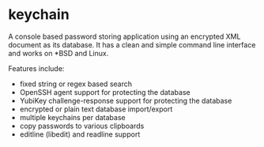 keychain
========

A console based password storing application using an encrypted XML document as its database.
It has a clean and simple command line interface and works on \*BSD and Linux.

Features include:
* fixed string or regex based search
* OpenSSH agent support for protecting the database
* YubiKey challenge-response support for protecting the database
* encrypted or plain text database import/export
* multiple keychains per database
* copy passwords to various clipboards
* editline (libedit) and readline support
